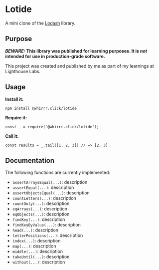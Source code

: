 # Lotide

A mini clone of the [Lodash](https://lodash.com) library.

## Purpose

**_BEWARE:_ This library was published for learning purposes. It is _not_ intended for use in production-grade software.**

This project was created and published by me as part of my learnings at Lighthouse Labs. 

## Usage

**Install it:**

`npm install @whirrr.click/lotide`

**Require it:**

`const _ = require('@whirrr.click/lotide');`

**Call it:**

`const results = _.tail([1, 2, 3]) // => [2, 3]`

## Documentation

The following functions are currently implemented:

* `assertArraysEqual(...)`: description
* `assertEqual(...)`: description
* `assertObjectsEqual(...)`: description
* `countLetters(...)`: description
* `countOnly(...)`: description
* `eqArrays(...)`: description
* `eqObjects(...)`: description
* `findKey(...)`: description
* `findKeyByValue(...)`: description
* `head(...)`: description
* `letterPositions(...)`: description
* `index(...)`: description
* `map(...)`: description
* `middle(...)`: description
* `takeUntil(...)`: description
* `without(...)`: description